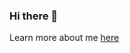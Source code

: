 ### Hi there 👋

Learn more about me [here](https://github.com/roy-rishi/about-me)

<!--
**roy-rishi/roy-rishi** is a ✨ _special_ ✨ repository because its `README.md` (this file) appears on your GitHub profile.
-->
